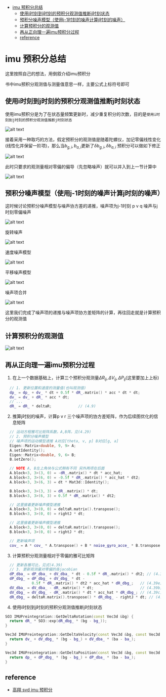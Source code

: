 - [imu 预积分总结](#imu-预积分总结)
  - [使用i时刻到j时刻的预积分观测值推断j时刻状态](#使用i时刻到j时刻的预积分观测值推断j时刻状态)
  - [预积分噪声模型（使用j-1时刻的噪声计算j时刻的噪声）](#预积分噪声模型使用j-1时刻的噪声计算j时刻的噪声)
  - [计算预积分的观测值](#计算预积分的观测值)
  - [再从正向理一遍imu预积分过程](#再从正向理一遍imu预积分过程)
  - [reference](#reference)

# imu 预积分总结

这里按照自己的想法，用倒叙介绍imu预积分

书中imu预积分观测值与测量值意思一样，主要公式上标符号即可

## 使用i时刻到j时刻的预积分观测值推断j时刻状态

使用imu预积分是为了在状态量频繁更新时，减少重复积分的次数，目的是`使用i时刻到j时刻的预积分观测值推断j时刻状态`

![alt text](./img/imu_preintegration_review/image.png)

接着采用一种取巧的方法，假定预积分的观测值是随着陀螺仪，加记零偏线性变化(线性化并保留一阶项)，那么当$b_{g,i}, b_{a,i}$更新了$\delta b_{g,i}, \delta b_{a,i}$ 预积分可以做如下修正

![alt text](./img/imu_preintegration_review/image-1.png)

此时只要求的观测量相对零偏的偏导（先忽略噪声）就可以并入到上一节计算中

![alt text](./img/imu_preintegration_review/image-2.png)

## 预积分噪声模型（使用j-1时刻的噪声计算j时刻的噪声）

这时候讨论预积分噪声模型与噪声协方差的递推，噪声项为j-1时刻 p v q 噪声与j时刻零偏噪声

![alt text](./img/imu_preintegration_review/image-4.png)

旋转噪声

![alt text](./img/imu_preintegration_review/image-5.png)

速度噪声模型

![alt text](./img/imu_preintegration_review/image-6.png)

平移噪声模型

![alt text](./img/imu_preintegration_review/image-7.png)

噪声项合并

![alt text](./img/imu_preintegration_review/image-3.png)

这里我们完成了噪声项的递推与噪声项协方差矩阵的计算，再往回走就是计算预积分的观测值

## 计算预积分的观测值

![alt text](./img/imu_preintegration_review/image-8.png)

## 再从正向理一遍imu预积分过程

1. 在上一个数据基础上，计算三个预积分观测量$\Delta R_{ij}, \Delta V_{ij}, \Delta P_{ij}$(这里要加上上标)

```cpp
  // 1. 更新位置和速度的测量值(也叫观测值)
  dp_ = dp_ + dv_ * dt + 0.5f * dR_.matrix() * acc * dt * dt;
  dv_ = dv_ + dR_ * acc * dt;
  // ...
  dR_ = dR_ * deltaR;            // (4.9)
```

2. 推算j时刻的噪声，计算p v r 三个噪声项的协方差矩阵，作为后续图优化的信息矩阵

```cpp
  // 运动方程雅可比矩阵系数，A,B阵，见(4.29)
  // 2. 预积分噪声模型
  // 噪声项的运动模型递推 A对应[theta, v, p] B对应[g, a]
  Eigen::Matrix<double, 9, 9> A;
  A.setIdentity();
  Eigen::Matrix<double, 9, 6> B;
  B.setZero();

  // NOTE A, B左上角块与公式稍有不同 另外两项在后面
  A.block<3, 3>(3, 0) = -dR_.matrix() * dt * acc_hat;
  A.block<3, 3>(6, 0) = -0.5f * dR_.matrix() * acc_hat * dt2;
  A.block<3, 3>(6, 3) = dt * Mat3d::Identity();

  B.block<3, 3>(3, 3) = dR_.matrix() * dt;
  B.block<3, 3>(6, 3) = 0.5f * dR_.matrix() * dt2;

  // 这里接着更新噪声模型递推
  A.block<3, 3>(0, 0) = deltaR.matrix().transpose();
  B.block<3, 3>(0, 0) = rightJ * dt;

  // 这里接着更新噪声模型递推
  A.block<3, 3>(0, 0) = deltaR.matrix().transpose();
  B.block<3, 3>(0, 0) = rightJ * dt;

  // 更新噪声项
  cov_ = A * cov_ * A.transpose() + B * noise_gyro_acce_ * B.transpose();

```

3. 计算预积分观测量相对于零偏的雅可比矩阵

```cpp
  // 更新各雅可比，见式(4.39)
  // 3. 更新观测量对零偏的各jacobian
  dP_dba_ = dP_dba_ + dV_dba_ * dt - 0.5f * dR_.matrix() * dt2; // (4.39d)
  dP_dbg_ = dP_dbg_ + dV_dbg_ * dt -
            0.5f * dR_.matrix() * dt2 * acc_hat * dR_dbg_;   // (4.39e)
  dV_dba_ = dV_dba_ - dR_.matrix() * dt;                     // (4.39b)
  dV_dbg_ = dV_dbg_ - dR_.matrix() * dt * acc_hat * dR_dbg_; // (4.39c)
  dR_dbg_ = deltaR.matrix().transpose() * dR_dbg_ - rightJ * dt; // (4.39a)
```

4. 使用i时刻到j时刻的预积分观测值推断j时刻状态

```cpp
SO3 IMUPreintegration::GetDeltaRotation(const Vec3d &bg) {
  return dR_ * SO3::exp(dR_dbg_ * (bg - bg_));
}

Vec3d IMUPreintegration::GetDeltaVelocity(const Vec3d &bg, const Vec3d &ba) {
  return dv_ + dV_dbg_ * (bg - bg_) + dV_dba_ * (ba - ba_);
}

Vec3d IMUPreintegration::GetDeltaPosition(const Vec3d &bg, const Vec3d &ba) {
  return dp_ + dP_dbg_ * (bg - bg_) + dP_dba_ * (ba - ba_);
}
```

## reference

- [高翔 svd imu 预积分](https://blog.csdn.net/m0_49384824/article/details/145161364)
